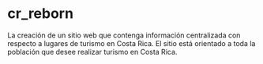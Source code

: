 # cr_reborn
La creación de un sitio web que contenga información centralizada con respecto a lugares de turismo en Costa Rica. El sitio está orientado a toda la población que desee realizar turismo en Costa Rica.
